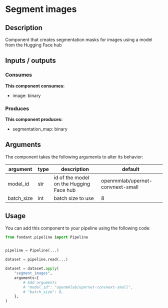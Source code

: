 # Segment images

## Description
Component that creates segmentation masks for images using a model from the Hugging Face hub

## Inputs / outputs

### Consumes
**This component consumes:**
- image: binary





### Produces
**This component produces:**
- segmentation_map: binary



## Arguments

The component takes the following arguments to alter its behavior:

| argument | type | description | default |
| -------- | ---- | ----------- | ------- |
| model_id | str | id of the model on the Hugging Face hub | openmmlab/upernet-convnext-small |
| batch_size | int | batch size to use | 8 |

## Usage

You can add this component to your pipeline using the following code:

```python
from fondant.pipeline import Pipeline


pipeline = Pipeline(...)

dataset = pipeline.read(...)

dataset = dataset.apply(
    "segment_images",
    arguments={
        # Add arguments
        # "model_id": "openmmlab/upernet-convnext-small",
        # "batch_size": 8,
    },
)
```

